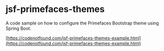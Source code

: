 # jsf-primefaces-themes

A code sample on how to configure the Primefaces Bootstrap theme using Spring Boot.

[https://codenotfound.com/jsf-primefaces-themes-example.html](https://codenotfound.com/jsf-primefaces-themes-example.html)

